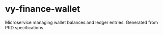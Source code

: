 # vy-finance-wallet

Microservice managing wallet balances and ledger entries. Generated from PRD specifications.
